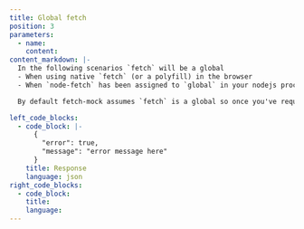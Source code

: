 ```yaml
---
title: Global fetch
position: 3
parameters:
  - name:
    content:
content_markdown: |-
  In the following scenarios `fetch` will be a global
  - When using native `fetch` (or a polyfill) in the browser
  - When `node-fetch` has been assigned to `global` in your nodejs process (a pattern sometiems used in isomorphic codebases)

  By default fetch-mock assumes `fetch` is a global so once you've required fetch-mock, refer to the quickstart and api docs.

left_code_blocks:
  - code_block: |-
      {
        "error": true,
        "message": "error message here"
      }
    title: Response
    language: json
right_code_blocks:
  - code_block:
    title:
    language:
---
```

